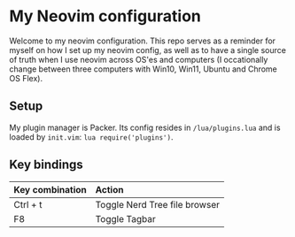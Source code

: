 # My Neovim configuration

Welcome to my neovim configuration. This repo serves as a reminder for myself on how I set up my neovim config, as well as to have a single source of truth when I use neovim across OS'es and computers (I occationally change between three computers with Win10, Win11, Ubuntu and Chrome OS Flex).


## Setup

My plugin manager is Packer. Its config resides in `/lua/plugins.lua` and is loaded by `init.vim`: `lua require('plugins')`.


## Key bindings

| **Key combination** | **Action** |
|:-----|:------|
|Ctrl + t | Toggle Nerd Tree file browser |
| F8 | Toggle Tagbar |

